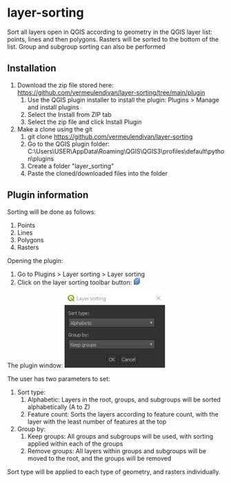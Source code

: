 # layer-sorting
Sort all layers open in QGIS according to geometry in the QGIS layer list: points, lines and then polygons. Rasters will be sorted to the bottom of the list.
Group and subgroup sorting can also be performed

## Installation
1) Download the zip file stored here: https://github.com/vermeulendivan/layer-sorting/tree/main/plugin
   1) Use the QGIS plugin installer to install the plugin: Plugins > Manage and install plugins
   2) Select the Install from ZIP tab
   3) Select the zip file and click Install Plugin
2) Make a clone using the git
   1) git clone https://github.com/vermeulendivan/layer-sorting
   2) Go to the QGIS plugin folder: C:\Users\USER\AppData\Roaming\QGIS\QGIS3\profiles\default\python\plugins
   3) Create a folder "layer_sorting"
   4) Paste the cloned/downloaded files into the folder

## Plugin information
Sorting will be done as follows:
1) Points
2) Lines
3) Polygons
4) Rasters

Opening the plugin:
1) Go to Plugins > Layer sorting > Layer sorting
2) Click on the layer sorting toolbar button:
![Icon](https://github.com/vermeulendivan/layer-sorting/blob/main/data/icon.png)

The plugin window:
![Plugin](https://github.com/vermeulendivan/layer-sorting/blob/main/data/plugin_window.png)

The user has two parameters to set:
1) Sort type:
   1) Alphabetic: Layers in the root, groups, and subgroups will be sorted alphabetically (A to Z)
   2) Feature count: Sorts the layers according to feature count, with the layer with the least number of features at the top
2) Group by:
   1) Keep groups: All groups and subgroups will be used, with sorting applied within each of the groups
   2) Remove groups: All layers within groups and subgroups will be moved to the root, and the groups will be removed

Sort type will be applied to each type of geometry, and rasters individually.
